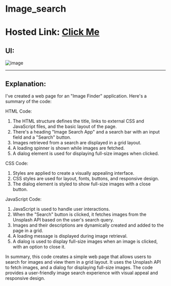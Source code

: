 # Image_search
# Hosted Link: [Click Me](https://mayankkatheriya.github.io/Image_search/)

## UI:
![image](https://github.com/Mayankkatheriya/Image_search/assets/128832286/145fe8fa-4ad1-4fa5-9cb8-1ba8be73732e)

---
## Explanation:

I've created a web page for an "Image Finder" application. Here's a summary of the code:

HTML Code:

1. The HTML structure defines the title, links to external CSS and JavaScript files, and the basic layout of the page.
2. There's a heading "Image Search App" and a search bar with an input field and a "Search" button.
3. Images retrieved from a search are displayed in a grid layout.
4. A loading spinner is shown while images are fetched.
5. A dialog element is used for displaying full-size images when clicked.

CSS Code:

1. Styles are applied to create a visually appealing interface.
2. CSS styles are used for layout, fonts, buttons, and responsive design.
3. The dialog element is styled to show full-size images with a close button.

JavaScript Code:

1. JavaScript is used to handle user interactions.
2. When the "Search" button is clicked, it fetches images from the Unsplash API based on the user's search query.
3. Images and their descriptions are dynamically created and added to the page in a grid.
4. A loading message is displayed during image retrieval.
5. A dialog is used to display full-size images when an image is clicked, with an option to close it.

In summary, this code creates a simple web page that allows users to search for images and view them in a grid layout. It uses the Unsplash API to fetch images, and a dialog for displaying full-size images. The code provides a user-friendly image search experience with visual appeal and responsive design.
